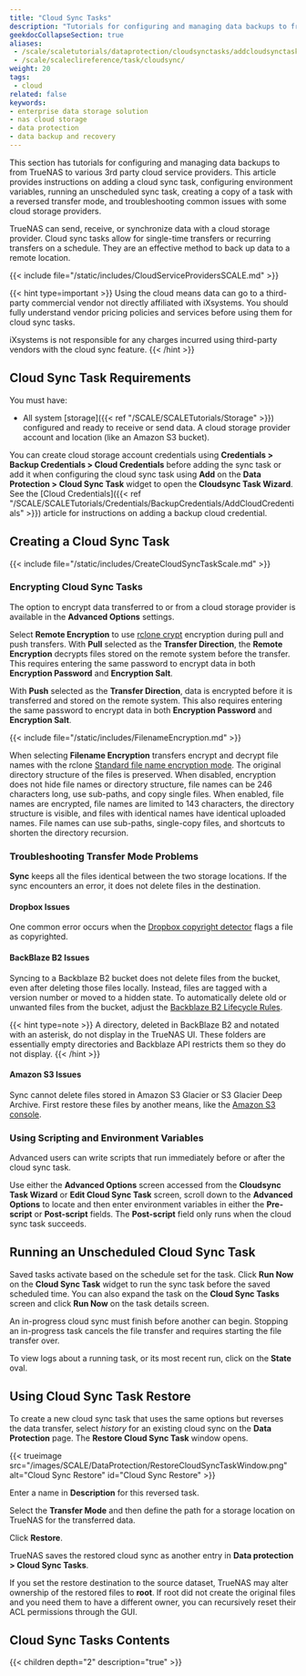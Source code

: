 ```yaml
---
title: "Cloud Sync Tasks"
description: "Tutorials for configuring and managing data backups to from TrueNAS to various 3rd party Cloud Service Providers."
geekdocCollapseSection: true
aliases:
 - /scale/scaletutorials/dataprotection/cloudsynctasks/addcloudsynctasks/
 - /scale/scaleclireference/task/cloudsync/
weight: 20
tags:
 - cloud
related: false
keywords:
- enterprise data storage solution
- nas cloud storage
- data protection
- data backup and recovery
---
```


This section has tutorials for configuring and managing data backups to from TrueNAS to various 3rd party cloud service providers.
This article provides instructions on adding a cloud sync task, configuring environment variables, running an unscheduled sync task, creating a copy of a task with a reversed transfer mode, and troubleshooting common issues with some cloud storage providers.

TrueNAS can send, receive, or synchronize data with a cloud storage provider.
Cloud sync tasks allow for single-time transfers or recurring transfers on a schedule. They are an effective method to back up data to a remote location.

{{< include file="/static/includes/CloudServiceProvidersSCALE.md" >}}

{{< hint type=important >}}
Using the cloud means data can go to a third-party commercial vendor not directly affiliated with iXsystems.
You should fully understand vendor pricing policies and services before using them for cloud sync tasks.

iXsystems is not responsible for any charges incurred using third-party vendors with the cloud sync feature.
{{< /hint >}}

## Cloud Sync Task Requirements
You must have:
* All system [storage]({{< ref "/SCALE/SCALETutorials/Storage" >}}) configured and ready to receive or send data.
A cloud storage provider account and location (like an Amazon S3 bucket).

You can create cloud storage account credentials using **Credentials > Backup Credentials > Cloud Credentials** before adding the sync task or add it when configuring the cloud sync task using **Add** on the **Data Protection > Cloud Sync Task** widget to open the **Cloudsync Task Wizard**.
See the [Cloud Credentials]({{< ref "/SCALE/SCALETutorials/Credentials/BackupCredentials/AddCloudCredentials" >}}) article for instructions on adding a backup cloud credential.

## Creating a Cloud Sync Task

{{< include file="/static/includes/CreateCloudSyncTaskScale.md" >}}

### Encrypting Cloud Sync Tasks
The option to encrypt data transferred to or from a cloud storage provider is available in the **Advanced Options** settings.

Select **Remote Encryption** to use [rclone crypt](https://rclone.org/crypt/) encryption during pull and push transfers.
With **Pull** selected as the **Transfer Direction**, the **Remote Encryption** decrypts files stored on the remote system before the transfer.
This requires entering the same password to encrypt data in both **Encryption Password** and **Encryption Salt**.

With **Push** selected as the **Transfer Direction**, data is encrypted before it is transferred and stored on the remote system.
This also requires entering the same password to encrypt data in both **Encryption Password** and **Encryption Salt**.

{{< include file="/static/includes/FilenameEncryption.md" >}}

When selecting **Filename Encryption** transfers encrypt and decrypt file names with the rclone [Standard file name encryption mode](https://rclone.org/crypt//#file-name-encryption-modes).
The original directory structure of the files is preserved.
When disabled, encryption does not hide file names or directory structure, file names can be 246 characters long, use sub-paths, and copy single files.
When enabled, file names are encrypted, file names are limited to 143 characters, the directory structure is visible, and files with identical names have identical uploaded names.
File names can use sub-paths, single-copy files, and shortcuts to shorten the directory recursion.

### Troubleshooting Transfer Mode Problems
**Sync** keeps all the files identical between the two storage locations.
If the sync encounters an error, it does not delete files in the destination.

#### Dropbox Issues
One common error occurs when the [Dropbox copyright detector](https://techcrunch.com/2014/03/30/how-dropbox-knows-when-youre-sharing-copyrighted-stuff-without-actually-looking-at-your-stuff/) flags a file as copyrighted.

#### BackBlaze B2 Issues
Syncing to a Backblaze B2 bucket does not delete files from the bucket, even after deleting those files locally.
Instead, files are tagged with a version number or moved to a hidden state.
To automatically delete old or unwanted files from the bucket, adjust the [Backblaze B2 Lifecycle Rules](https://www.backblaze.com/blog/backblaze-b2-lifecycle-rules/).

{{< hint type=note >}}
A directory, deleted in BackBlaze B2 and notated with an asterisk, do not display in the TrueNAS UI.
These folders are essentially empty directories and Backblaze API restricts them so they do not display.
{{< /hint >}}
#### Amazon S3 Issues
Sync cannot delete files stored in Amazon S3 Glacier or S3 Glacier Deep Archive.
First restore these files by another means, like the [Amazon S3 console](https://docs.aws.amazon.com/AmazonS3/latest/user-guide/restore-archived-objects.html).

### Using Scripting and Environment Variables
Advanced users can write scripts that run immediately before or after the cloud sync task.

Use either the **Advanced Options** screen accessed from the **Cloudsync Task Wizard** or **Edit Cloud Sync Task** screen, scroll down to the **Advanced Options** to locate and then enter environment variables in either the **Pre-script** or **Post-script** fields.
The **Post-script** field only runs when the cloud sync task succeeds.

## Running an Unscheduled Cloud Sync Task
Saved tasks activate based on the schedule set for the task.
Click **Run Now** on the **Cloud Sync Task** widget to run the sync task before the saved scheduled time. 
You can also expand the task on the **Cloud Sync Tasks** screen and click **Run Now** on the task details screen.

An in-progress cloud sync must finish before another can begin.
Stopping an in-progress task cancels the file transfer and requires starting the file transfer over.

To view logs about a running task, or its most recent run, click on the **State** oval.

## Using Cloud Sync Task Restore
To create a new cloud sync task that uses the same options but reverses the data transfer, select <i class="material-icons" aria-hidden="true" title="Restore">history</i> for an existing cloud sync on the **Data Protection** page.
The **Restore Cloud Sync Task** window opens.

{{< trueimage src="/images/SCALE/DataProtection/RestoreCloudSyncTaskWindow.png" alt="Cloud Sync Restore" id="Cloud Sync Restore" >}}

Enter a name in **Description** for this reversed task.

Select the **Transfer Mode** and then define the path for a storage location on TrueNAS for the transferred data.

Click **Restore**.

TrueNAS saves the restored cloud sync as another entry in **Data protection > Cloud Sync Tasks**.

If you set the restore destination to the source dataset, TrueNAS may alter ownership of the restored files to **root**.
If root did not create the original files and you need them to have a different owner, you can recursively reset their ACL permissions through the GUI.

<div class="noprint">

## Cloud Sync Tasks Contents

{{< children depth="2" description="true" >}}

</div>
